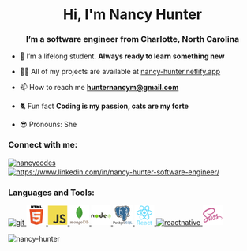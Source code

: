 <h1 align="center"
    display= "-webkit-box"
    display ="ms-flexbox"
    display="block"
    margin= "auto"
    -webkit-box-orient= "vertical"
    -webkit-box-direction= "normal"
    -ms-flex-direction= "column"
    flex-direction= "column"
    -webkit-box-pack = "center"
    -ms-flex-pack= "center"
    justify-content= "center"
    -webkit-box-align= "center"
    -ms-flex-align= "center"
    align-items= "center"
    background= "repeating-radial-gradient(circle at 100% 100%, rgba(255, 190, 11, 0.5) 4%, rgba(255, 190, 11, 0.5) 8%, rgba(251, 86, 7, 0.5) 8%, rgba(251, 86, 7, 0.5) 12%, rgba(255, 0, 110, 0.5) 12%, rgba(255, 0, 110, 0.5) 16%, rgba(131, 56, 236, 0.5) 16%, rgba(131, 56, 236, 0.8) 20%, rgba(58, 134, 255, 0.5) 20%, rgba(58, 134, 255, 0.5) 24%), repeating-radial-gradient(circle at 0% 100%, rgba(255, 190, 11, 0.7) 4%, rgba(255, 190, 11, 0.9) 8%, rgba(251, 86, 7, 0.7) 8%, rgba(251, 86, 7, 0.9) 12%, rgba(255, 0, 110, 0.7) 12%, rgba(255, 0, 110, 0.9) 16%, rgba(131, 56, 236, 0.8) 16%, rgba(131, 56, 236, 0.8) 20%, rgba(58, 134, 255, 0.8) 20%, rgba(58, 134, 255, 0.8) 24%)"
    background-size= "250px 250px"
    background-position= "0 0"
    -webkit-animation= "stripes 3s linear infinite"
    animation= "stripes 3s linear infinite"
    background-clip= "text"
    -webkit-background-clip= "text"
    color= "transparent"
>Hi, I'm Nancy Hunter</h1>
<h3 align="center">I’m a software engineer from Charlotte, North Carolina</h3>

- 🌱 I’m a lifelong student. **Always ready to learn something new**

- 👨‍💻 All of my projects are available at [nancy-hunter.netlify.app](https://nancy-hunter.netlify.app/)

- 📫 How to reach me **hunternancym@gmail.com**

- 🐈 Fun fact **Coding is my passion, cats are my forte**
  
- 😎 Pronouns: She

<h3 align="left">Connect with me:</h3>
<p align="left">
<a href="https://twitter.com/nancycodes" target="blank"><img align="center" src="https://raw.githubusercontent.com/rahuldkjain/github-profile-readme-generator/master/src/images/icons/Social/twitter.svg" alt="nancycodes" height="30" width="40" /></a>
<a href="https://linkedin.com/in/https://www.linkedin.com/in/nancy-hunter-software-engineer/" target="blank"><img align="center" src="https://raw.githubusercontent.com/rahuldkjain/github-profile-readme-generator/master/src/images/icons/Social/linked-in-alt.svg" alt="https://www.linkedin.com/in/nancy-hunter-software-engineer/" height="30" width="40" /></a>
</p>

<h3 align="left">Languages and Tools:</h3>
<p align="left"> <a href="https://git-scm.com/" target="_blank" rel="noreferrer"> <img src="https://www.vectorlogo.zone/logos/git-scm/git-scm-icon.svg" alt="git" width="40" height="40"/> </a> <a href="https://www.w3.org/html/" target="_blank" rel="noreferrer"> <img src="https://raw.githubusercontent.com/devicons/devicon/master/icons/html5/html5-original-wordmark.svg" alt="html5" width="40" height="40"/> </a> <a href="https://developer.mozilla.org/en-US/docs/Web/JavaScript" target="_blank" rel="noreferrer"> <img src="https://raw.githubusercontent.com/devicons/devicon/master/icons/javascript/javascript-original.svg" alt="javascript" width="40" height="40"/> </a> <a href="https://www.mongodb.com/" target="_blank" rel="noreferrer"> <img src="https://raw.githubusercontent.com/devicons/devicon/master/icons/mongodb/mongodb-original-wordmark.svg" alt="mongodb" width="40" height="40"/> </a> <a href="https://nodejs.org" target="_blank" rel="noreferrer"> <img src="https://raw.githubusercontent.com/devicons/devicon/master/icons/nodejs/nodejs-original-wordmark.svg" alt="nodejs" width="40" height="40"/> </a> <a href="https://www.postgresql.org" target="_blank" rel="noreferrer"> <img src="https://raw.githubusercontent.com/devicons/devicon/master/icons/postgresql/postgresql-original-wordmark.svg" alt="postgresql" width="40" height="40"/> </a> <a href="https://reactjs.org/" target="_blank" rel="noreferrer"> <img src="https://raw.githubusercontent.com/devicons/devicon/master/icons/react/react-original-wordmark.svg" alt="react" width="40" height="40"/> </a> <a href="https://reactnative.dev/" target="_blank" rel="noreferrer"> <img src="https://reactnative.dev/img/header_logo.svg" alt="reactnative" width="40" height="40"/> </a> <a href="https://sass-lang.com" target="_blank" rel="noreferrer"> <img src="https://raw.githubusercontent.com/devicons/devicon/master/icons/sass/sass-original.svg" alt="sass" width="40" height="40"/> </a> </p>

<p><img align="center" src="https://github-readme-streak-stats.herokuapp.com/?user=nancy-hunter&" alt="nancy-hunter" /></p>

